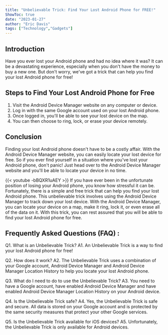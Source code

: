 ```yaml
---
title: "Unbelievable Trick: Find Your Lost Android Phone for FREE!"
ShowToc: true 
date: "2023-01-27"
author: "Eric Davis" 
tags: ["Technology","Gadgets"]
---
```

## Introduction

Have you ever lost your Android phone and had no idea where it was? It can be a devastating experience, especially when you don't have the money to buy a new one. But don't worry, we've got a trick that can help you find your lost Android phone for free!

## Steps to Find Your Lost Android Phone for Free

1. Visit the Android Device Manager website on any computer or device. 
2. Log in with the same Google account used on your lost Android phone.
3. Once logged in, you'll be able to see your lost device on the map.
4. You can then choose to ring, lock, or erase your device remotely.

## Conclusion

Finding your lost Android phone doesn't have to be a costly affair. With the Android Device Manager website, you can easily locate your lost device for free. So if you ever find yourself in a situation where you've lost your Android phone, don't panic! Just head over to the Android Device Manager website and you'll be able to locate your device in no time.

{{< youtube -bBQXR1uAEY >}} 
If you have ever been in the unfortunate position of losing your Android phone, you know how stressful it can be. Fortunately, there is a simple and free trick that can help you find your lost Android phone. This unbelievable trick involves using the Android Device Manager to track down your lost device. With the Android Device Manager, you can locate your device on a map, make it ring, lock it, or even erase all of the data on it. With this trick, you can rest assured that you will be able to find your lost Android phone for free.

## Frequently Asked Questions (FAQ) :
Q1. What is an Unbelievable Trick?
A1. An Unbelievable Trick is a way to find your lost Android phone for free!

Q2. How does it work?
A2. The Unbelievable Trick uses a combination of your Google account, Android Device Manager and Android Device Manager Location History to help you locate your lost Android phone.

Q3. What do I need to do to use the Unbelievable Trick?
A3. You need to have a Google account, have enabled Android Device Manager and have enabled Android Device Manager Location History on your Android device.

Q4. Is the Unbelievable Trick safe?
A4. Yes, the Unbelievable Trick is safe and secure. All data is stored on your Google account and is protected by the same security measures that protect your other Google services.

Q5. Is the Unbelievable Trick available for iOS devices?
A5. Unfortunately, the Unbelievable Trick is only available for Android devices.


